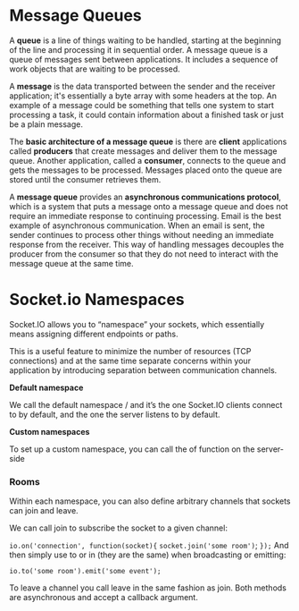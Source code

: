 # Message Queues
A **queue** is a line of things waiting to be handled, starting at the beginning of the line and processing it in sequential order. A message queue is a queue of messages sent between applications. It includes a sequence of work objects that are waiting to be processed.

A **message** is the data transported between the sender and the receiver application; it's essentially a byte array with some headers at the top. An example of a message could be something that tells one system to start processing a task, it could contain information about a finished task or just be a plain message.

The **basic architecture of a message queue** is there are **client** applications called **producers** that create messages and deliver them to the message queue. Another application, called a **consumer**, connects to the queue and gets the messages to be processed. Messages placed onto the queue are stored until the consumer retrieves them.


A **message queue** provides an **asynchronous communications protocol**, which is a system that puts a message onto a message queue and does not require an immediate response to continuing processing. Email is the best example of asynchronous communication. When an email is sent, the sender continues to process other things without needing an immediate response from the receiver. This way of handling messages decouples the producer from the consumer so that they do not need to interact with the message queue at the same time.

# Socket.io Namespaces
Socket.IO allows you to “namespace” your sockets, which essentially means assigning different endpoints or paths.

This is a useful feature to minimize the number of resources (TCP connections) and at the same time separate concerns within your application by introducing separation between communication channels.

**Default namespace**

We call the default namespace / and it’s the one Socket.IO clients connect to by default, and the one the server listens to by default.


**Custom namespaces**

To set up a custom namespace, you can call the of function on the server-side

### Rooms
Within each namespace, you can also define arbitrary channels that sockets can join and leave.

We can call join to subscribe the socket to a given channel:

`io.on('connection', function(socket){`
  `socket.join('some room')`;
`});`
And then simply use to or in (they are the same) when broadcasting or emitting:

`io.to('some room').emit('some event');`

To leave a channel you call leave in the same fashion as join. Both methods are asynchronous and accept a callback argument.